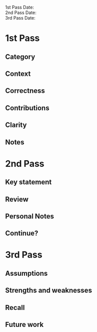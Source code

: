 1st Pass Date:  
2nd Pass Date:   
3rd Pass Date:  


1st Pass
========

## Category

## Context

## Correctness

## Contributions

## Clarity

## Notes


2nd Pass
========

## Key statement

## Review

## Personal Notes

## Continue?


3rd Pass
========

## Assumptions

## Strengths and weaknesses

## Recall

## Future work

